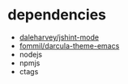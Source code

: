# dependencies

* [daleharvey/jshint-mode](https://github.com/daleharvey/jshint-mode)
* [fommil/darcula-theme-emacs](https://github.com/fommil/darcula-theme-emacs)
* nodejs
* npmjs
* ctags
